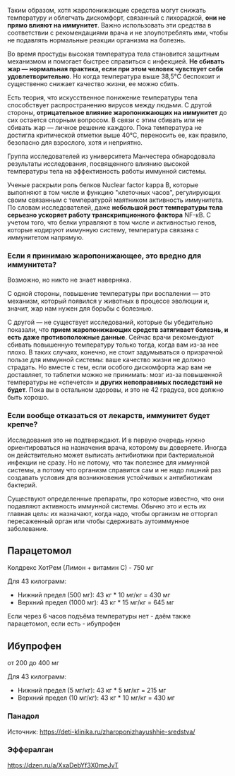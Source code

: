 Таким образом, хотя жаропонижающие средства могут снижать температуру и облегчать дискомфорт, связанный с лихорадкой, **они не прямо влияют на иммунитет**. Важно использовать эти средства в соответствии с рекомендациями врача и не злоупотреблять ими, чтобы не подавлять нормальные реакции организма на болезнь.

Во время простуды высокая температура тела становится защитным механизмом и помогает быстрее справиться с инфекцией. **Не сбивать жар — нормальная практика, если при этом человек чувствует себя удовлетворительно**. Но когда температура выше 38,5°С беспокоит и существенно снижает качество жизни, ее можно сбить.

Есть теория, что искусственное понижение температуры тела способствует распространению вирусов между людьми. С другой стороны, **отрицательное влияние жаропонижающих на иммунитет** до сих остается спорным вопросом. В связи с этим сбивать или не сбивать жар — личное решение каждого. Пока температура не достигла критической отметки выше 40°С, переносить ее, как правило, безопасно для взрослого, хотя и неприятно.

Группа исследователей из университета Манчестера обнародовала результаты исследования, посвященного влиянию высокой температуры тела на эффективность работы иммунной системы.

Ученые раскрыли роль белков Nuclear factor kappa B, которые выполняют в том числе и функцию "клеточных часов", регулирующих своим связанным с температурой маятником активность иммунитета. По словам исследователей, даже **небольшой рост температуры тела серьезно ускоряет работу транскрипционного фактора** NF-κB. С учетом того, что белки управляют в том числе и активностью генов, которые кодируют иммунную систему, температура связана с иммунитетом напрямую. 

### Если я принимаю жаропонижающее, это вредно для иммунитета?
Возможно, но никто не знает наверняка.

С одной стороны, повышение температуры при воспалении — это механизм, который появился у животных в процессе эволюции и, значит, жар нам нужен для борьбы с болезнью.

С другой — не существует исследований, которые бы убедительно показали, что **прием жаропонижающих средств затягивает болезнь, и есть даже противоположные данные**. Сейчас врачи рекомендуют сбивать повышенную температуру только тогда, когда вам из-за нее плохо. В таких случаях, конечно, не стоит задумываться о призрачной пользе для иммунной системы: ваше качество жизни не должно страдать. Но вместе с тем, если особого дискомфорта жар вам не доставляет, то таблетки можно не принимать: мозг из-за повышенной температуры не «спечется» и **других непоправимых последствий не будет**. Пока вы в остальном здоровы, и это не 42 градуса, все должно быть хорошо.

### Если вообще отказаться от лекарств, иммунитет будет крепче?
Исследования это не подтверждают. И в первую очередь нужно ориентироваться на назначения врача, которому вы доверяете. Иногда он действительно может выписать антибиотики при бактериальной инфекции не сразу. Но не потому, что так полезнее для иммунной системы, а потому что организм справится сам и не надо лишний раз создавать условия для возникновения устойчивых к антибиотикам бактерий.

Существуют определенные препараты, про которые известно, что они подавляют активность иммунной системы. Обычно это и есть их главная цель: их назначают, когда надо, чтобы организм не отторгал пересаженный орган или чтобы сдерживать аутоиммунное заболевание.

## Парацетомол
Колдрекс ХотРем (Лимон + витамин С) - 750 мг

Для 43 килограмм:
- Нижний предел (500 мг): 43 кг * 10 мг/кг = 430 мг
- Верхний предел (1000 мг): 43 кг * 15 мг/кг = 645 мг

Если через 6 часов подъёма температуры нет - даём также парацетомол, если есть - ибупрофен

## Ибупрофен
от 200 до 400 мг

Для 43 килограмм:
- Нижний предел (5 мг/кг): 43 кг * 5 мг/кг = 215 мг
- Верхний предел (10 мг/кг): 43 кг * 10 мг/кг = 430 мг

### Панадол
Источник: https://deti-klinika.ru/zharoponizhayushhie-sredstva/

### Эффералган
https://dzen.ru/a/XxaDebYf3X0meJvT
